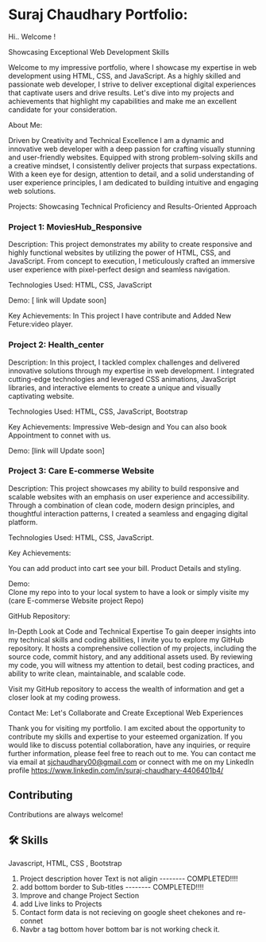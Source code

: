 # Suraj Chaudhary Portfolio: 
Hi.. Welcome ! 

Showcasing Exceptional Web Development Skills

Welcome to my impressive portfolio, where I showcase my expertise in web development using HTML, CSS, and JavaScript. As a highly skilled and passionate web developer, I strive to deliver exceptional digital experiences that captivate users and drive results. Let's dive into my projects and achievements that highlight my capabilities and make me an excellent candidate for your consideration.

About Me:

 Driven by Creativity and Technical Excellence
I am a dynamic and innovative web developer with a deep passion for crafting visually stunning and user-friendly websites. Equipped with strong problem-solving skills and a creative mindset, I consistently deliver projects that surpass expectations. With a keen eye for design, attention to detail, and a solid understanding of user experience principles, I am dedicated to building intuitive and engaging web solutions.

Projects: Showcasing Technical Proficiency and Results-Oriented Approach

### Project 1: MoviesHub_Responsive

Description: This project demonstrates my ability to create responsive and highly functional websites by utilizing the power of HTML, CSS, and JavaScript. From concept to execution, I meticulously crafted an immersive user experience with pixel-perfect design and seamless navigation.

Technologies Used: HTML, CSS, JavaScript

Demo: [ link  will Update soon]


Key Achievements: In This project I have contribute and Added New Feture:video player. 

### Project 2: Health_center

Description: In this project, I tackled complex challenges and delivered innovative solutions through my expertise in web development. I integrated cutting-edge technologies and leveraged CSS animations, JavaScript libraries, and interactive elements to create a unique and visually captivating website.

Technologies Used: HTML, CSS, JavaScript, Bootstrap

Key Achievements: Impressive Web-design and You can also book Appointment to connet with us.

Demo: [link will Update soon]

### Project 3: Care E-commerse Website

Description: This project showcases my ability to build responsive and scalable websites with an emphasis on user experience and accessibility. Through a combination of clean code, modern design principles, and thoughtful interaction patterns, I created a seamless and engaging digital platform.

Technologies Used: HTML, CSS, JavaScript.

Key Achievements: 

You can add product into cart see your bill. Product Details and styling.

Demo:  
Clone my repo into to your local system to have a look or simply visite my (care E-commerse Website project Repo) 

GitHub Repository: 

In-Depth Look at Code and Technical Expertise
To gain deeper insights into my technical skills and coding abilities, I invite you to explore my GitHub repository. It hosts a comprehensive collection of my projects, including the source code, commit history, and any additional assets used. By reviewing my code, you will witness my attention to detail, best coding practices, and ability to write clean, maintainable, and scalable code.

Visit my GitHub repository to access the wealth of information and get a closer look at my coding prowess.

Contact Me: Let's Collaborate and Create Exceptional Web Experiences

Thank you for visiting my portfolio. I am excited about the opportunity to contribute my skills and expertise to your esteemed organization. If you would like to discuss potential collaboration, have any inquiries, or require further information, please feel free to reach out to me. You can contact me via email at sjchaudhary00@gmail.com or connect with me on my LinkedIn profile https://www.linkedin.com/in/suraj-chaudhary-4406401b4/

## Contributing

Contributions are always welcome!

## 🛠 Skills
Javascript, HTML, CSS , Bootstrap


<!-- Need to DO Befor Commit  -->

1. Project description hover Text is not aligin  -------- COMPLETED!!!!
2. add bottom border to Sub-titles               -------- COMPLETED!!!!
3. Improve and change Project Section
4. add Live links to Projects
5. Contact form data is not recieving on google sheet chekones and re-connet 
6. Navbr a tag bottom hover bottom bar is not working check it.
